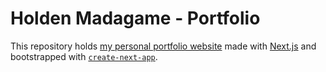 # Holden Madagame - Portfolio

This repository holds [my personal portfolio website](https://holdenmad.vercel.app/) made with [Next.js](https://nextjs.org/) and bootstrapped with [`create-next-app`](https://github.com/vercel/next.js/tree/canary/packages/create-next-app).
